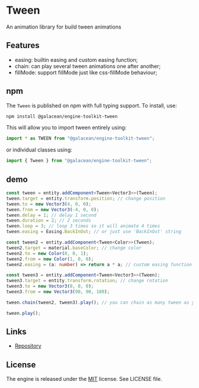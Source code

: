 # Tween

An animation library for build tween animations

## Features
- easing: builtin easing and custom easing function; 
- chain: can play several tween animations one after another;
- fillMode: support fillMode just like css-fillMode behaviour;

## npm

The `Tween` is published on npm with full typing support. To install, use:

```sh
npm install @galacean/engine-toolkit-tween
```

This will allow you to import tween entirely using:

```javascript
import * as TWEEN from "@galacean/engine-toolkit-tween";
```

or individual classes using:

```javascript
import { Tween } from "@galacean/engine-toolkit-tween";
```

## demo
```typescript
const tween = entity.addComponent<Tween<Vector3>>(Tween);
tween.target = entity.transform.position; // change position
tween.to = new Vector3(4, 0, 0);
tween.from = new Vector3(-4, 0, 0);
tween.delay = 1; // delay 1 second
tween.duration = 2; // 2 seconds
tween.loop = 3; // loop 3 times so it will animate 4 times
tween.easing = Easing.BackInOut; // or just use 'BackInOut' string

const tween2 = entity.addComponent<Tween<Color>>(Tween);
tween2.target = material.baseColor; // change color
tween2.to = new Color(0, 0, 1);
tween2.from = new Color(1, 0, 0);
tween2.easing = (a: number) => return a * a; // custom easing function

const tween3 = entity.addComponent<Tween<Vector3>>(Tween);
tween3.target = entity.transform.rotation; // change rotation
tween3.to = new Vector3(0, 0, 0);
tween3.from = new Vector3(90, 90, 180);

tween.chain(tween2, tween3).play(); // you can chain as many tween as you want. tween2 and tween3 will play at the same time when tween ended.

tween.play();
```

## Links

- [Repository](https://github.com/galacean/engine-toolkit)

## License

The engine is released under the [MIT](https://opensource.org/licenses/MIT) license. See LICENSE file.
